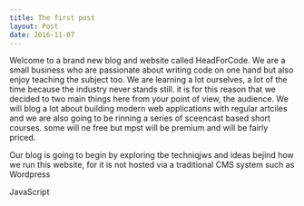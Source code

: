 ```yaml
---
title: The first post
layout: Post
date: 2016-11-07
---
```


Welcome to a brand new blog and website called HeadForCode. We are a small business who are passionate about writing code on one hand but also enjoy teaching the subject too. We are learning a lot ourselves, a lot of the time because the industry never stands still. it is for this reason that we decided to two main things here from your point of view, the audience. We will blog a lot about building modern web applications with regular artciles and we are also going to be rinning a series of sceencast based short courses. some will ne free but mpst will be premium and will be fairly priced.


Our blog is going to begin by exploring tbe techniqjws and ideas bejind how we run this website, for it is not hosted via a traditional CMS system such as Wordpress

JavaScript


